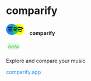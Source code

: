 # comparify

<img src="src/img/logo.png" style="width:50px;"/>&emsp;<b>comparify</b>
<br><br>
<img src="src/img/beta.png" style="width:40px;">
<br><br>
Explore and compare your music

<a style="color:#1e90ff;text-decoration:none" href="https://comparify.app">comparify.app</a>
